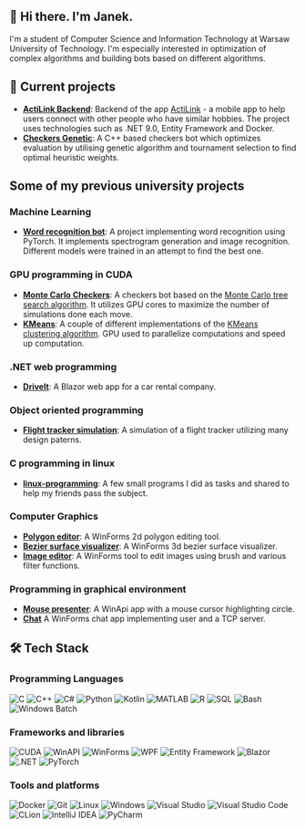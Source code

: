 ## 👋 Hi there. I'm Janek.

I'm a student of Computer Science and Information Technology at Warsaw University of Technology.
I'm especially interested in optimization of complex algorithms and building bots based on different algorithms.

## 🚀 Current projects
- **[ActiLink Backend](https://github.com/ActiLink/ActiLink-backend.git)**:
  Backend of the app [ActiLink](https://github.com/ActiLink/ActiLink-frontend.git) - a mobile app to help users connect with other people who have similar hobbies.
  The project uses technologies such as .NET 9.0, Entity Framework and Docker.
- **[Checkers Genetic](https://github.com/jan-machalski/CheckersGenetic.git)**:
  A C++ based checkers bot which optimizes evaluation by utilising genetic algorithm and tournament selection to find optimal heuristic weights.

## Some of my previous university projects

### Machine Learning
- **[Word recognition bot](https://github.com/andrucior/ML.git)**:
  A project implementing word recognition using PyTorch. It implements spectrogram generation and image recognition. Different models were trained in an attempt to find the best one.

### GPU programming in CUDA

- **[Monte Carlo Checkers](https://github.com/jan-machalski/Checkers-MonteCarlo.git)**:
  A checkers bot based on the [Monte Carlo tree search algorithm](https://en.wikipedia.org/wiki/Monte_Carlo_tree_search). It utilizes GPU cores to maximize the number of simulations done each move.
- **[KMeans](https://github.com/jan-machalski/KMeans.git)**:
  A couple of different implementations of the [KMeans clustering algorithm](https://en.wikipedia.org/wiki/K-means_clustering). GPU used to parallelize computations and speed up computation.

### .NET web programming
- **[DriveIt](https://github.com/JAWMini/DriveIt)**:
  A Blazor web app for a car rental company.

### Object oriented programming
- **[Flight tracker simulation](https://github.com/jan-machalski/Airplane-tracker.git)**:
  A simulation of a flight tracker utilizing many design paterns.

### C programming in linux
- **[linux-programming](https://github.com/jan-machalski/linux-programming.git)**:
  A few small programs I did as tasks and shared to help my friends pass the subject.

### Computer Graphics
- **[Polygon editor](https://github.com/jan-machalski/Polygon-Editor.git)**:
  A WinForms 2d polygon editing tool.
- **[Bezier surface visualizer](https://github.com/jan-machalski/gk---projekt-2.git)**:
  A WinForms 3d bezier surface visualizer.
- **[Image editor](https://github.com/jan-machalski/gk-Projekt-3.git)**:
  A WinForms tool to edit images using brush and various filter functions.

### Programming in graphical environment
- **[Mouse presenter](https://github.com/jan-machalski/Mouse-presenter.git)**:
  A WinApi app with a mouse cursor highlighting circle.
- **[Chat](https://github.com/jan-machalski/Chat.git)**
  A WinForms chat app implementing user and a TCP server.

## 🛠️ Tech Stack
### Programming Languages
![C](https://img.shields.io/badge/C-00599C?style=for-the-badge&logo=c&logoColor=white)
![C++](https://img.shields.io/badge/C++-00599C?style=for-the-badge&logo=c%2B%2B&logoColor=white)
![C#](https://img.shields.io/badge/C%23-239120?style=for-the-badge&logo=csharp&logoColor=white)
![Python](https://img.shields.io/badge/Python-3776AB?style=for-the-badge&logo=python&logoColor=white)
![Kotlin](https://img.shields.io/badge/Kotlin-0095D5?style=for-the-badge&logo=kotlin&logoColor=white)
![MATLAB](https://img.shields.io/badge/MATLAB-0076A8?style=for-the-badge&logo=mathworks&logoColor=white)
![R](https://img.shields.io/badge/R-276DC3?style=for-the-badge&logo=r&logoColor=white)
![SQL](https://img.shields.io/badge/SQL-003B57?style=for-the-badge&logo=postgresql&logoColor=white)
![Bash](https://img.shields.io/badge/Bash-4EAA25?style=for-the-badge&logo=gnu-bash&logoColor=white)
![Windows Batch](https://img.shields.io/badge/Batch%20Scripting-0078D6?style=for-the-badge&logo=windows&logoColor=white)

### Frameworks and libraries
![CUDA](https://img.shields.io/badge/CUDA-76B900?style=for-the-badge&logo=nvidia&logoColor=white)
![WinAPI](https://img.shields.io/badge/WinAPI-0078D6?style=for-the-badge&logo=windows&logoColor=white)
![WinForms](https://img.shields.io/badge/WinForms-512BD4?style=for-the-badge&logo=windows&logoColor=white)
![WPF](https://img.shields.io/badge/WPF-512BD4?style=for-the-badge&logo=windows&logoColor=white)
![Entity Framework](https://img.shields.io/badge/Entity%20Framework-512BD4?style=for-the-badge&logo=dotnet&logoColor=white)
![Blazor](https://img.shields.io/badge/Blazor-512BD4?style=for-the-badge&logo=blazor&logoColor=white)
![.NET](https://img.shields.io/badge/.NET-512BD4?style=for-the-badge&logo=dotnet&logoColor=white)
![PyTorch](https://img.shields.io/badge/PyTorch-EE4C2C?style=for-the-badge&logo=pytorch&logoColor=white)

### Tools and platforms
![Docker](https://img.shields.io/badge/Docker-2496ED?style=for-the-badge&logo=docker&logoColor=white)
![Git](https://img.shields.io/badge/Git-F05032?style=for-the-badge&logo=git&logoColor=white)
![Linux](https://img.shields.io/badge/Linux-FCC624?style=for-the-badge&logo=linux&logoColor=black)
![Windows](https://img.shields.io/badge/Windows-0078D6?style=for-the-badge&logo=windows&logoColor=white)
![Visual Studio](https://img.shields.io/badge/Visual%20Studio-5C2D91?style=for-the-badge&logo=visualstudio&logoColor=white)
![Visual Studio Code](https://img.shields.io/badge/Visual%20Studio%20Code-007ACC?style=for-the-badge&logo=visualstudiocode&logoColor=white)
![CLion](https://img.shields.io/badge/CLion-000000?style=for-the-badge&logo=clion&logoColor=white)
![IntelliJ IDEA](https://img.shields.io/badge/IntelliJIDEA-000000.svg?style=for-the-badge&logo=intellij-idea&logoColor=white)
![PyCharm](https://img.shields.io/badge/pycharm-143?style=for-the-badge&logo=pycharm&logoColor=black&color=black&labelColor=green)

<!--
**jan-machalski/jan-machalski** is a ✨ _special_ ✨ repository because its `README.md` (this file) appears on your GitHub profile.

Here are some ideas to get you started:

- 🔭 I’m currently working on ...
- 🌱 I’m currently learning ...
- 👯 I’m looking to collaborate on ...
- 🤔 I’m looking for help with ...
- 💬 Ask me about ...
- 📫 How to reach me: ...
- 😄 Pronouns: ...
- ⚡ Fun fact: ...
-->
